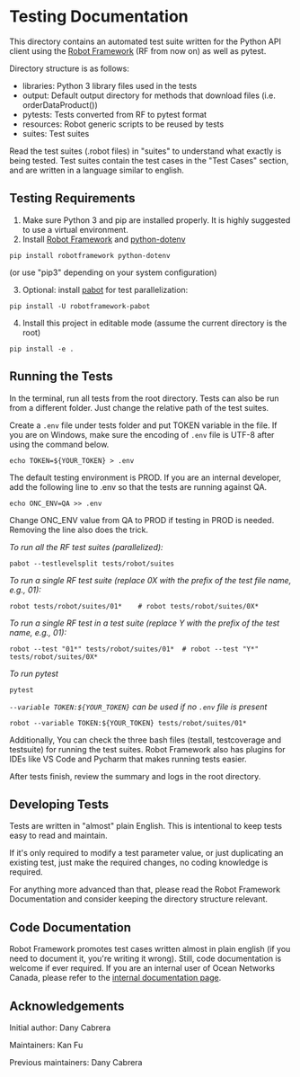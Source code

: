 # Testing Documentation

This directory contains an automated test suite written for the Python API client using
the [Robot Framework](http://robotframework.org) (RF from now on) as well as pytest.

Directory structure is as follows:

- libraries: Python 3 library files used in the tests
- output: Default output directory for methods that download files (i.e. orderDataProduct())
- pytests: Tests converted from RF to pytest format
- resources: Robot generic scripts to be reused by tests
- suites: Test suites

Read the test suites (.robot files) in "suites" to understand what exactly is being tested.
Test suites contain the test cases in the "Test Cases" section, and are written in a language similar to english.

## Testing Requirements

1. Make sure Python 3 and pip are installed properly. It is highly suggested to use a virtual environment.
2. Install [Robot Framework](https://robotframework.org/) and [python-dotenv](https://saurabh-kumar.com/python-dotenv/)

```shell
pip install robotframework python-dotenv
```

(or use "pip3" depending on your system configuration)

3. Optional: install [pabot](https://pabot.org/) for test parallelization:

```shell
pip install -U robotframework-pabot
```

4. Install this project in editable mode (assume the current directory is the root)

```shell
pip install -e .
```

## Running the Tests

In the terminal, run all tests from the root directory.
Tests can also be run from a different folder. Just change the relative path of the test suites.

Create a `.env` file under tests folder and put TOKEN variable in the file.
If you are on Windows, make sure the encoding of `.env` file is UTF-8 after using the command below.

```shell
echo TOKEN=${YOUR_TOKEN} > .env
```

The default testing environment is PROD. If you are an internal developer, add the following line to .env so that the tests are running against QA.

```shell
echo ONC_ENV=QA >> .env
```

Change ONC_ENV value from QA to PROD if testing in PROD is needed. Removing the line also does the trick.

_To run all the RF test suites (parallelized):_

```shell
pabot --testlevelsplit tests/robot/suites
```

_To run a single RF test suite (replace 0X with the prefix of the test file name, e.g., 01):_

```shell
robot tests/robot/suites/01*    # robot tests/robot/suites/0X*
```

_To run a single RF test in a test suite (replace Y with the prefix of the test name, e.g., 01):_

```shell
robot --test "01*" tests/robot/suites/01*  # robot --test "Y*" tests/robot/suites/0X*
```

_To run pytest_

```shell
pytest
```

_`--variable TOKEN:${YOUR_TOKEN}` can be used if no `.env` file is present_

```shell
robot --variable TOKEN:${YOUR_TOKEN} tests/robot/suites/01*
```

Additionally, You can check the three bash files (testall, testcoverage and testsuite) for running the test suites.
Robot Framework also has plugins for IDEs like VS Code and Pycharm that makes running tests easier.

After tests finish, review the summary and logs in the root directory.

## Developing Tests

Tests are written in "almost" plain English. This is intentional to keep tests easy to read and maintain.

If it's only required to modify a test parameter value, or just duplicating an existing test,
just make the required changes, no coding knowledge is required.

For anything more advanced than that, please read the Robot Framework Documentation and consider keeping
the directory structure relevant.

## Code Documentation

Robot Framework promotes test cases written almost in plain english (if you need to document it, you're writing it wrong).
Still, code documentation is welcome if ever required.
If you are an internal user of Ocean Networks Canada, please refer to the [internal documentation page](https://internal.oceannetworks.ca/display/ONCData/11+-+Automated+User+Tests+for+API+Client+Libraries).

## Acknowledgements

Initial author: Dany Cabrera

Maintainers: Kan Fu

Previous maintainers: Dany Cabrera

